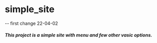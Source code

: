 # simple_site

-- first change 22-04-02

##### _This project is a simple site with menu and few other vasic options._
